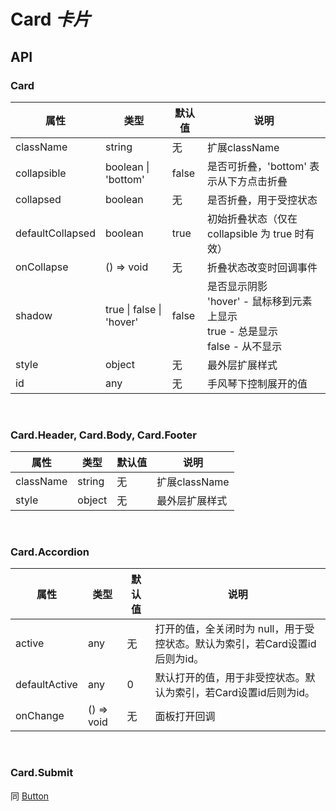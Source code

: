 # Card *卡片*

<example />

## API

### Card

| 属性 | 类型 | 默认值 | 说明 |
| --- | --- | --- | --- |
| className | string | 无 | 扩展className |
| collapsible | boolean \| 'bottom' | false | 是否可折叠，'bottom' 表示从下方点击折叠 |
| collapsed | boolean | 无 | 是否折叠，用于受控状态 |
| defaultCollapsed | boolean | true | 初始折叠状态（仅在 collapsible 为 true 时有效） |
| onCollapse | () => void | 无 | 折叠状态改变时回调事件 |
| shadow | true \| false \| 'hover' | false | 是否显示阴影<br />'hover' - 鼠标移到元素上显示<br />true - 总是显示<br />false - 从不显示 |
| style | object | 无 | 最外层扩展样式 |
| id | any | 无 | 手风琴下控制展开的值 |

<br />

### Card.Header, Card.Body, Card.Footer

| 属性 | 类型 | 默认值 | 说明 |
| --- | --- | --- | --- |
| className | string | 无 | 扩展className |
| style | object | 无 | 最外层扩展样式 |

<br />

### Card.Accordion

| 属性 | 类型 | 默认值 | 说明 |
| --- | --- | --- | --- |
| active | any | 无 | 打开的值，全关闭时为 null，用于受控状态。默认为索引，若Card设置id后则为id。 |
| defaultActive | any | 0 | 默认打开的值，用于非受控状态。默认为索引，若Card设置id后则为id。 |
| onChange | () => void | 无 | 面板打开回调 |

<br />

### Card.Submit

同 [Button](/components/Button)
